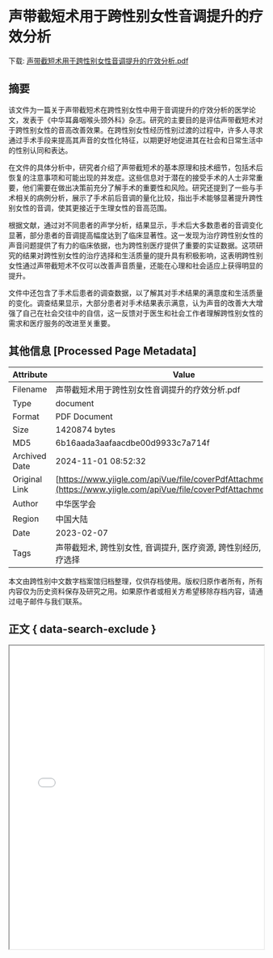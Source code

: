 # 声带截短术用于跨性别女性音调提升的疗效分析

<!-- tcd_download_link -->
下载: [声带截短术用于跨性别女性音调提升的疗效分析.pdf](声带截短术用于跨性别女性音调提升的疗效分析.pdf)
<!-- tcd_download_link_end -->

## 摘要

<!-- tcd_abstract -->
该文件为一篇关于声带截短术在跨性别女性中用于音调提升的疗效分析的医学论文，发表于《中华耳鼻咽喉头颈外科》杂志。研究的主要目的是评估声带截短术对于跨性别女性的音高改善效果。在跨性别女性经历性别过渡的过程中，许多人寻求通过手术手段来提高其声音的女性化特征，以期更好地促进其在社会和日常生活中的性别认同和表达。

在文件的具体分析中，研究者介绍了声带截短术的基本原理和技术细节，包括术后恢复的注意事项和可能出现的并发症。这些信息对于潜在的接受手术的人士非常重要，他们需要在做出决策前充分了解手术的重要性和风险。研究还提到了一些与手术相关的病例分析，展示了手术前后音调的量化比较，指出手术能够显著提升跨性别女性的音调，使其更接近于生理女性的音高范围。

根据文献，通过对不同患者的声学分析，结果显示，手术后大多数患者的音调变化显著，部分患者的音调提高幅度达到了临床显著性。这一发现为治疗跨性别女性的声音问题提供了有力的临床依据，也为跨性别医疗提供了重要的实证数据。这项研究的结果对跨性别女性的治疗选择和生活质量的提升具有积极影响，这表明跨性别女性通过声带截短术不仅可以改善声音质量，还能在心理和社会适应上获得明显的提升。

文件中还包含了手术后患者的调查数据，以了解其对手术结果的满意度和生活质量的变化。调查结果显示，大部分患者对手术结果表示满意，认为声音的改善大大增强了自己在社会交往中的自信，这一反馈对于医生和社会工作者理解跨性别女性的需求和医疗服务的改进至关重要。

<!-- tcd_abstract_end -->

## 其他信息 [Processed Page Metadata]

| Attribute       | Value                                  |
|-----------------|----------------------------------------|
| Filename        | 声带截短术用于跨性别女性音调提升的疗效分析.pdf                             |
| Type            | document                                 |
| Format          | PDF Document                               |
| Size            | 1420874 bytes                           |
| MD5             | 6b16aada3aafaacdbe00d9933c7a714f                                  |
| Archived Date   | 2024-11-01 08:52:32                             |
| Original Link   | [https://www.yiigle.com/apiVue/file/coverPdfAttachment/61133/2](https://www.yiigle.com/apiVue/file/coverPdfAttachment/61133/2)                         |
| Author          | 中华医学会                               |
| Region          | 中国大陆                               |
| Date            | 2023-02-07                                 |
| Tags            | 声带截短术, 跨性别女性, 音调提升, 医疗资源, 跨性别经历, 心理适应, 治疗选择                                 |

本文由跨性别中文数字档案馆归档整理，仅供存档使用。版权归原作者所有，所有内容仅为历史资料保存及研究之用。如果原作者或相关方希望移除存档内容，请通过电子邮件与我们联系。

## 正文 { data-search-exclude }

<!-- tcd_main_text -->
<iframe src="../声带截短术用于跨性别女性音调提升的疗效分析.pdf" width="100%" height="600px">
    <p>无法显示PDF，请下载查看。</p>
</iframe>
<!-- tcd_main_text_end -->

